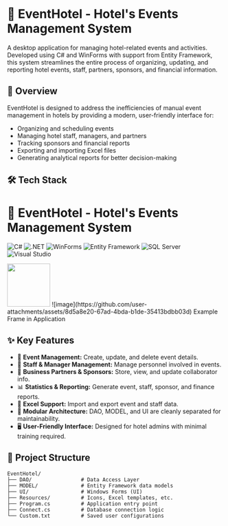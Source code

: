 # 🏨 EventHotel - Hotel's Events Management System

A desktop application for managing hotel-related events and activities. Developed using C# and WinForms with support from Entity Framework, this system streamlines the entire process of organizing, updating, and reporting hotel events, staff, partners, sponsors, and financial information.

## 📌 Overview

EventHotel is designed to address the inefficiencies of manual event management in hotels by providing a modern, user-friendly interface for:

- Organizing and scheduling events
- Managing hotel staff, managers, and partners
- Tracking sponsors and financial reports
- Exporting and importing Excel files
- Generating analytical reports for better decision-making

## 🛠️ Tech Stack
# 🏨 EventHotel - Hotel's Events Management System

![C#](https://img.shields.io/badge/-C%23-239120?style=for-the-badge&logo=c-sharp&logoColor=white)
![.NET](https://img.shields.io/badge/.NET_Framework-512BD4?style=for-the-badge&logo=dotnet&logoColor=white)
![WinForms](https://img.shields.io/badge/-WinForms-blueviolet?style=for-the-badge)
![Entity Framework](https://img.shields.io/badge/-Entity_Framework-68217A?style=for-the-badge)
![SQL Server](https://img.shields.io/badge/-SQL%20Server-CC2927?style=for-the-badge&logo=microsoft-sql-server&logoColor=white)
![Visual Studio](https://img.shields.io/badge/-Visual%20Studio-5C2D91?style=for-the-badge&logo=visual-studio&logoColor=white)

<img src="https://img.icons8.com/color/96/000000/hotel.png" width="100"/>
![image](https://github.com/user-attachments/assets/8d5a8e20-67ad-4bda-b1de-35413bdbb03d)
Example Frame in Application

## ✨ Key Features

- 🔧 **Event Management:** Create, update, and delete event details.
- 👥 **Staff & Manager Management:** Manage personnel involved in events.
- 🤝 **Business Partners & Sponsors:** Store, view, and update collaborator info.
- 📊 **Statistics & Reporting:** Generate event, staff, sponsor, and finance reports.
- 📁 **Excel Support:** Import and export event and staff data.
- 🧩 **Modular Architecture:** DAO, MODEL, and UI are cleanly separated for maintainability.
- 🖥️ **User-Friendly Interface:** Designed for hotel admins with minimal training required.

## 🧱 Project Structure

```
EventHotel/
├── DAO/                # Data Access Layer
├── MODEL/              # Entity Framework data models
├── UI/                 # Windows Forms (UI)
├── Resources/          # Icons, Excel templates, etc.
├── Program.cs          # Application entry point
├── Connect.cs          # Database connection logic
└── Custom.txt          # Saved user configurations
